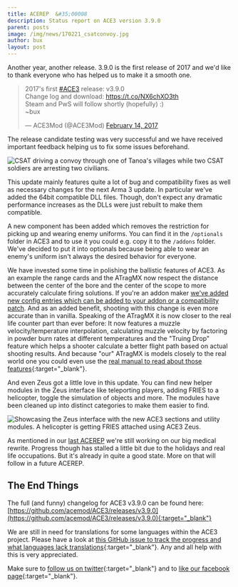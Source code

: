 ```yaml
---
title: ACEREP  &#35;00008
description: Status report on ACE3 version 3.9.0
parent: posts
image: /img/news/170221_csatconvoy.jpg
author: bux
layout: post
---
```


Another year, another release. 3.9.0 is the first release of 2017 and we'd like to thank everyone who has helped us to make it a smooth one.

<!--more-->

<blockquote class="twitter-tweet" data-lang="en"><p lang="en" dir="ltr">2017&#39;s first <a href="https://twitter.com/hashtag/ACE3?src=hash">#ACE3</a> release: v3.9.0<br>Change log and download: <a href="https://t.co/NX6chXO3th">https://t.co/NX6chXO3th</a><br>Steam and PwS will follow shortly (hopefully) :)<br>~bux</p>&mdash; ACE3Mod (@ACE3Mod) <a href="https://twitter.com/ACE3Mod/status/831616907585400832">February 14, 2017</a></blockquote>
<script async src="//platform.twitter.com/widgets.js" charset="utf-8"></script>

The release candidate testing was very successful and we have received important feedback helping us to fix some issues beforehand.

<div class="row">
    <div class="small-12 columns">
        <img src="{{site.baseUrl}}/img/news/170221_csatconvoy.jpg" alt="CSAT driving a convoy through one of Tanoa's villages while two CSAT soldiers are arresting two civilians."/>
    </div>
</div>

This update mainly features quite a lot of bug and compatibility fixes as well as necessary changes for the next Arma 3 update. In particular we've added the 64bit compatible DLL files. Though, don't expect any dramatic performance increases as the DLLs were just rebuilt to make them compatible.

A new component has been added which removes the restriction for picking up and wearing enemy uniforms. You can find it in the `/optionals` folder in ACE3 and to use it you could e.g. copy it to the `/addons` folder. We've decided to put it into optionals because being able to wear an enemy's uniform isn't always the desired behavior for everyone.

We have invested some time in polishing the ballistic features of ACE3. As an example the range cards and the ATragMX now respect the distance between the center of the bore and the center of the scope to more accurately calculate firing solutions. If you're an addon maker [we've added new config entries which can be added to your addon or a compatibility patch](/wiki/framework/scopes-framework.html). And as an added benefit, shooting with this change is even more accurate than in vanilla.
Speaking of the ATragMX it is now closer to the real life counter part than ever before: It now features a muzzle velocity/temperature interpolation, calculating muzzle velocity by factoring in powder burn rates at different temperatures and the "Truing Drop" feature which helps a shooter calculate a better flight path based on actual shooting results. And because "our" ATragMX is models closely to the real world one you could even use the [real manual to read about those features](https://www.horusvision.com/download/manual_Horus_ATrag-v385.pdf){:target="_blank"}.

And even Zeus got a little love in this update. You can find new helper modules in the Zeus interface like teleporting players, adding FRIES to a helicopter, toggle the simulation of objects and more. The modules have been cleaned up into distinct categories to make them easier to find.

<div class="row">
    <div class="small-12 columns">
        <img src="{{site.baseUrl}}/img/news/170221_Zeus.jpg" alt="Showcasing the Zeus interface with the new ACE3 sections and utility modules. A helicopter is getting FRIES attached using ACE3 Zeus."/>
    </div>
</div>

As mentioned in our [last ACEREP](/2016/11/04/ace3-version381.html) we're still working on our big medical rewrite. Progress though has stalled a little bit due to the holidays and real life occupations. But it's already in quite a good state. More on that will follow in a future ACEREP.

## The End Things

The full (and funny) changelog for ACE3 v3.9.0 can be found here: [https://github.com/acemod/ACE3/releases/v3.9.0](https://github.com/acemod/ACE3/releases/v3.9.0){:target="_blank"}

We are still in need for translations for some languages within the ACE3 project. Please have a look at [this GitHub issue to track the progress and what languages lack translations](https://github.com/acemod/ACE3/issues/367){:target="_blank"}. Any and all help with this is very appreciated.

Make sure to [follow us on twitter](https://twitter.com/intent/follow?screen_name=ace3mod&tw_p=followbutton){:target="_blank"} and to [like our facebook page](https://www.facebook.com/ACE3Mod/){:target="_blank"}.
